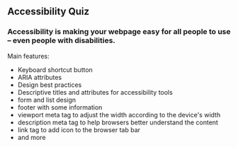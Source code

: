## Accessibility Quiz

### Accessibility is making your webpage easy for all people to use – even people with disabilities.

Main features:

- Keyboard shortcut button
- ARIA attributes
- Design best practices
- Descriptive titles and attributes for accessibility tools
- form and list design
- footer with some information
- viewport meta tag to adjust the width according to the device's width
- description meta tag to help browsers better understand the content
- link tag to add icon to the browser tab bar
- and more

    
